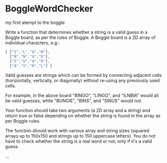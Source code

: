 # BoggleWordChecker
my first atempt to the boggle


Write a function that determines whether a string is a valid guess in a Boggle board, as per the rules of Boggle. A Boggle board is a 2D array of individual characters, e.g.:

```jsx
[ ["I","L","A","W"],
  ["B","N","G","E"],
  ["I","U","A","O"],
  ["A","S","R","L"] ]
```

Valid guesses are strings which can be formed by connecting adjacent cells (horizontally, vertically, or diagonally) without re-using any previously used cells.

For example, in the above board "BINGO", "LINGO", and "ILNBIA" would all be valid guesses, while "BUNGIE", "BINS", and "SINUS" would not.

Your function should take two arguments (a 2D array and a string) and return true or false depending on whether the string is found in the array as per Boggle rules.

The function should work with various array and string sizes (squared arrays up to 150x150 and strings up to 150 uppercase letters). You do not have to check whether the string is a real word or not, only if it's a valid guess. 

...